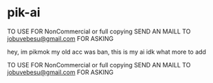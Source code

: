# pik-ai
TO USE FOR NonCommercial or full copying SEND AN MAILL TO jobuvebesu@gmail.com FOR ASKING 

hey, im pikmok my old acc was ban, this is my ai idk what more to add 

TO USE FOR NonCommercial or full copying SEND AN MAILL TO jobuvebesu@gmail.com FOR ASKING 
